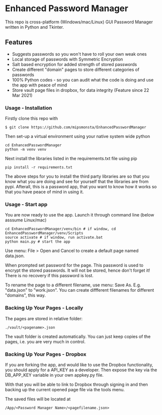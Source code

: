 # Enhanced Password Manager

This repo is cross-platform (Windows/mac/Linux) GUI Password Manager written in Python and Tkinter.

## Features

- Suggests passwords so you won't have to roll your own weak ones
- Local storage of passwords with Symmetric Encryption
- Salt based encryption for added strength of stored passwords
- Create different "domain" pages to store different categories of passwords
- 100% Python codes - so you can audit what the code is doing and use the app with peace of mind
- Store vault page files in dropbox, for data integrity (Feature since 22 Mar 2021)

### Usage - Installation

Firstly clone this repo with

```
$ git clone https://github.com/mipsmonsta/EnhancedPasswordManager
```

Then set-up a virtual environment using your native system wide python

```
cd EnhancedPasswordManager
python -m venv venv
```

Next install the libraries listed in the requirements.txt file using pip

```
pip install -r requirements.txt
```

The above steps for you to install the third party libraries are so that you know
what you are doing and see for yourself that the libraries are from pypi. Afterall,
this is a password app, that you want to know how it works so that you have peace of
mind in using it.

### Usage - Start app

You are now ready to use the app. Launch it through command line (below asssume Linux/mac)

```
cd EnhancedPasswordManager/venv/bin # if window, cd EnhancedPasswordManager/venv/Scripts
source activate # if window, run activate.bat
python main.py # start the app
```

Use menu: File > Open and Cancel to create a default page named data.json.

When prompted set password for the page. This password is used to encrypt the stored passwords.
It will not be stored, hence don't forget it! There is no recovery if this password is lost.

To rename the page to a different filename, use menu: Save As. E.g. "data.json" to "work.json".
You can create diffferent filenames for different "domains", this way.

### Backing Up Your Pages - Locally

The pages are stored in relative folder:

```
./vault/<pagename>.json
```

The vault folder is created automatically. You can just keep copies of the pages, i.e. you are very much in control.

### Backing Up Your Pages - Dropbox

If you are forking the app, and would like to use the Dropbox functionality, you should apply for a API_KEY as a
developer. Then expose the key via the DB_APP_KEY variable in your own appkey.py file.

With that you will be able to link to Dropbox through signing in and then backing up the current opened page file via
the tools menu.

The saved files will be located at

```
/App/<Password Manager Name>/<pagefilename.json>
```
